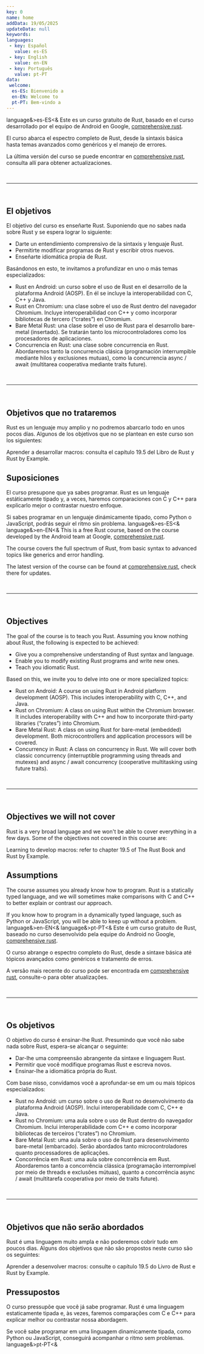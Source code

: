 ```yaml
---
key: 0
name: home
addData: 19/05/2025
updateData: null
keywords: 
languages:
 - key: Español
   value: es-ES
 - key: English
   value: en-EN
 - key: Português
   value: pt-PT
data:
 welcome:
  es-ES: Bienvenido a
  en-EN: Welcome to
  pt-PT: Bem-vindo a
---
```

language&>es-ES<&
Este es un curso gratuito de Rust, basado en el curso desarrollado por el equipo de Android en Google, [comprehensive rust](https://google.github.io/comprehensive-rust/es/index.html).

El curso abarca el espectro completo de Rust, desde la sintaxis básica hasta temas avanzados como genéricos y el manejo de errores.

La última versión del curso se puede encontrar en [comprehensive rust](https://google.github.io/comprehensive-rust/es/index.html), consulta allí para obtener actualizaciones.

<br />
<hr />
<br />

## El objetivos

El objetivo del curso es enseñarte Rust. Suponiendo que no sabes nada sobre Rust y se espera lograr lo siguiente:
- Darte un entendimiento comprensivo de la sintaxis y lenguaje Rust.
- Permitirte modificar programas de Rust y escribir otros nuevos.
- Enseñarte idiomática propia de Rust.

Basándonos en esto, te invitamos a profundizar en uno o más temas especializados:

- Rust en Android: un curso sobre el uso de Rust en el desarrollo de la plataforma Android (AOSP). En él se incluye la interoperabilidad con C, C++ y Java.
- Rust en Chromium: una clase sobre el uso de Rust dentro del navegador Chromium. Incluye interoperabilidad con C++ y como incorporar bibliotecas de tercero (“crates”) en Chromium.
- Bare Metal Rust: una clase sobre el uso de Rust para el desarrollo bare-metal (insertado). Se tratarán tanto los microcontroladores como los procesadores de aplicaciones.
- Concurrencia en Rust: una clase sobre concurrencia en Rust. Abordaremos tanto la concurrencia clásica (programación interrumpible mediante hilos y exclusiones mutuas), como la concurrencia async / await (multitarea cooperativa mediante traits future).

<br />
<hr />
<br />

## Objetivos que no trataremos
Rust es un lenguaje muy amplio y no podremos abarcarlo todo en unos pocos días. Algunos de los objetivos que no se plantean en este curso son los siguientes:

Aprender a desarrollar macros: consulta el capítulo 19.5 del Libro de Rust y Rust by Example.

## Suposiciones
El curso presupone que ya sabes programar. Rust es un lenguaje estáticamente tipado y, a veces, haremos comparaciones con C y C++ para explicarlo mejor o contrastar nuestro enfoque.

Si sabes programar en un lenguaje dinámicamente tipado, como Python o JavaScript, podrás seguir el ritmo sin problema.
language&>es-ES<&
language&>en-EN<&
This is a free Rust course, based on the course developed by the Android team at Google, [comprehensive rust](https://google.github.io/comprehensive-rust/es/index.html).

The course covers the full spectrum of Rust, from basic syntax to advanced topics like generics and error handling.

The latest version of the course can be found at [comprehensive rust](https://google.github.io/comprehensive-rust/es/index.html), check there for updates.

<br />
<hr />
<br />

## Objectives

The goal of the course is to teach you Rust. Assuming you know nothing about Rust, the following is expected to be achieved:
- Give you a comprehensive understanding of Rust syntax and language.
- Enable you to modify existing Rust programs and write new ones.
- Teach you idiomatic Rust.

Based on this, we invite you to delve into one or more specialized topics:

- Rust on Android: A course on using Rust in Android platform development (AOSP). This includes interoperability with C, C++, and Java.
- Rust on Chromium: A class on using Rust within the Chromium browser. It includes interoperability with C++ and how to incorporate third-party libraries (“crates”) into Chromium.
- Bare Metal Rust: A class on using Rust for bare-metal (embedded) development. Both microcontrollers and application processors will be covered.
- Concurrency in Rust: A class on concurrency in Rust. We will cover both classic concurrency (interruptible programming using threads and mutexes) and async / await concurrency (cooperative multitasking using future traits).

<br />
<hr />
<br />

## Objectives we will not cover
Rust is a very broad language and we won't be able to cover everything in a few days. Some of the objectives not covered in this course are:

Learning to develop macros: refer to chapter 19.5 of The Rust Book and Rust by Example.

## Assumptions
The course assumes you already know how to program. Rust is a statically typed language, and we will sometimes make comparisons with C and C++ to better explain or contrast our approach.

If you know how to program in a dynamically typed language, such as Python or JavaScript, you will be able to keep up without a problem.
language&>en-EN<&
language&>pt-PT<&
Este é um curso gratuito de Rust, baseado no curso desenvolvido pela equipe do Android no Google, [comprehensive rust](https://google.github.io/comprehensive-rust/es/index.html).

O curso abrange o espectro completo do Rust, desde a sintaxe básica até tópicos avançados como genéricos e tratamento de erros.

A versão mais recente do curso pode ser encontrada em [comprehensive rust](https://google.github.io/comprehensive-rust/es/index.html), consulte-o para obter atualizações.

<br />
<hr />
<br />

## Os objetivos

O objetivo do curso é ensinar-lhe Rust. Presumindo que você não sabe nada sobre Rust, espera-se alcançar o seguinte:
- Dar-lhe uma compreensão abrangente da sintaxe e linguagem Rust.
- Permitir que você modifique programas Rust e escreva novos.
- Ensinar-lhe a idiomática própria do Rust.

Com base nisso, convidamos você a aprofundar-se em um ou mais tópicos especializados:

- Rust no Android: um curso sobre o uso de Rust no desenvolvimento da plataforma Android (AOSP). Inclui interoperabilidade com C, C++ e Java.
- Rust no Chromium: uma aula sobre o uso de Rust dentro do navegador Chromium. Inclui interoperabilidade com C++ e como incorporar bibliotecas de terceiros (“crates”) no Chromium.
- Bare Metal Rust: uma aula sobre o uso de Rust para desenvolvimento bare-metal (embarcado). Serão abordados tanto microcontroladores quanto processadores de aplicações.
- Concorrência em Rust: uma aula sobre concorrência em Rust. Abordaremos tanto a concorrência clássica (programação interrompível por meio de threads e exclusões mútuas), quanto a concorrência async / await (multitarefa cooperativa por meio de traits future).

<br />
<hr />
<br />

## Objetivos que não serão abordados
Rust é uma linguagem muito ampla e não poderemos cobrir tudo em poucos dias. Alguns dos objetivos que não são propostos neste curso são os seguintes:

Aprender a desenvolver macros: consulte o capítulo 19.5 do Livro de Rust e Rust by Example.

## Pressupostos
O curso pressupõe que você já sabe programar. Rust é uma linguagem estaticamente tipada e, às vezes, faremos comparações com C e C++ para explicar melhor ou contrastar nossa abordagem.

Se você sabe programar em uma linguagem dinamicamente tipada, como Python ou JavaScript, conseguirá acompanhar o ritmo sem problemas.
language&>pt-PT<&